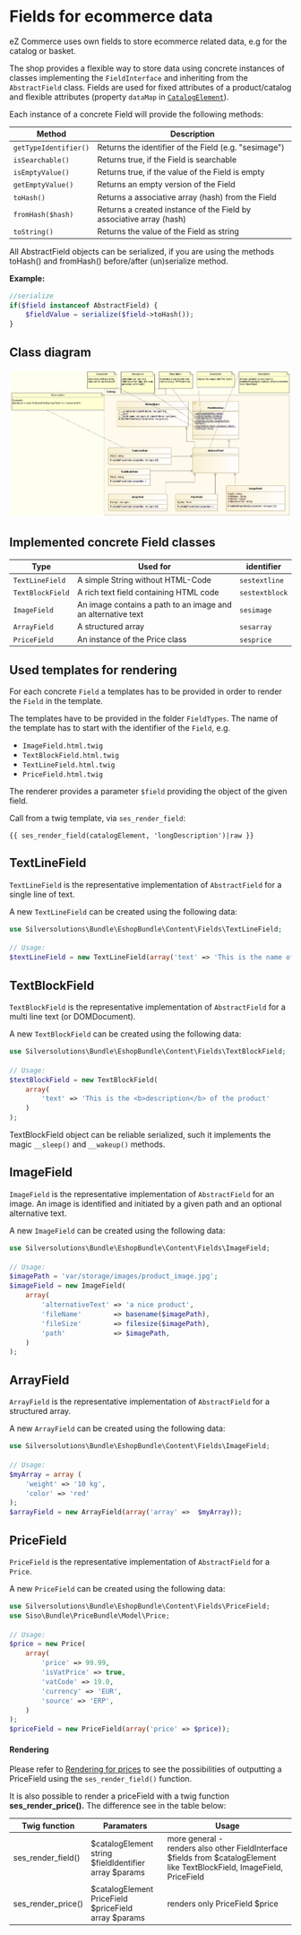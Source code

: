 # Fields for ecommerce data

eZ Commerce uses own fields to store ecommerce related data, e.g for the catalog or basket.

The shop provides a flexible way to store data using concrete instances of classes implementing the `FieldInterface` and inheriting from the `AbstractField` class. Fields are used for fixed attributes of a product/catalog and flexible attributes (property `dataMap` in [`CatalogElement`](../../guide/catalog/catalog_api/product_category_catalogelement.md)).

Each instance of a concrete Field will provide the following methods:

| Method                | Description                                                         |
| --------------------- | ------------------------------------------------------------------- |
| `getTypeIdentifier()` | Returns the identifier of the Field (e.g. "sesimage")               |
| `isSearchable()`      | Returns true, if the Field is searchable                            |
| `isEmptyValue()`      | Returns true, if the value of the Field is empty                    |
| `getEmptyValue()`     | Returns an empty version of the Field                               |
| `toHash()`            | Returns a associative array (hash) from the Field                   |
| `fromHash($hash)`     | Returns a created instance of the Field by associative array (hash) |
| `toString()`          | Returns the value of the Field as string                            |

All AbstractField objects can be serialized, if you are using the methods toHash() and fromHash() before/after (un)serialize method.

**Example:**

``` php
//serialize
if($field instanceof AbstractField) {
    $fieldValue = serialize($field->toHash());
}
```

## Class diagram

![](../img/fields_for_ecommerce_data_1.png)

## Implemented concrete Field classes

| Type             | Used for                                                     | identifier     |
| ---------------- | ------------------------------------------------------------ | -------------- |
| `TextLineField`  | A simple String without HTML-Code                            | `sestextline`  |
| `TextBlockField` | A rich text field containing HTML code                       | `sestextblock` |
| `ImageField`     | An image contains a path to an image and an alternative text | `sesimage`     |
| `ArrayField`     | A structured array                                           | `sesarray`     |
| `PriceField`     | An instance of the Price class                               | `sesprice`     |

## Used templates for rendering

For each concrete `Field` a templates has to be provided in order to render the `Field` in the template. 

The templates have to be provided in the folder `FieldTypes`. The name of the template has to start with the identifier of the `Field`, e.g.

- `ImageField.html.twig`
- `TextBlockField.html.twig`
- `TextLineField.html.twig`
- `PriceField.html.twig`

The renderer provides a parameter `$field` providing the object of the given field.

Call from a twig template, via `ses_render_field`:

``` html+twig
{{ ses_render_field(catalogElement, 'longDescription')|raw }}
```

## TextLineField

`TextLineField` is the representative implementation of `AbstractField` for a single line of text.

A new `TextLineField` can be created using the following data:

``` php
use Silversolutions\Bundle\EshopBundle\Content\Fields\TextLineField;
 
// Usage: 
$textLineField = new TextLineField(array('text' => 'This is the name of the product'));
```

## TextBlockField

`TextBlockField` is the representative implementation of `AbstractField` for a multi line text (or DOMDocument).

A new `TextBlockField` can be created using the following data:

``` php
use Silversolutions\Bundle\EshopBundle\Content\Fields\TextBlockField;

// Usage: 
$textBlockField = new TextBlockField(
    array(
        'text' => 'This is the <b>description</b> of the product'
    )
);
```

TextBlockField object can be <span lang="en">reliable serialized, such it implements the magic `__sleep()` and `__wakeup()` methods.

## ImageField

`ImageField` is the representative implementation of `AbstractField` for an image. An image is identified and initiated by a given path and an optional alternative text.

A new `ImageField` can be created using the following data:

``` php
use Silversolutions\Bundle\EshopBundle\Content\Fields\ImageField;

// Usage:
$imagePath = 'var/storage/images/product_image.jpg';
$imageField = new ImageField(
    array(
        'alternativeText' => 'a nice product',
        'fileName'        => basename($imagePath),
        'fileSize'        => filesize($imagePath),
        'path'            => $imagePath,
    )
);
```

## ArrayField

`ArrayField` is the representative implementation of `AbstractField` for a structured array.

A new `ArrayField` can be created using the following data:

``` php
use Silversolutions\Bundle\EshopBundle\Content\Fields\ImageField;

// Usage:
$myArray = array (
    'weight' => '10 kg',
    'color' => 'red'
);
$arrayField = new ArrayField(array('array' =>  $myArray));
```

## PriceField

`PriceField` is the representative implementation of `AbstractField` for a `Price`.

A new `PriceField` can be created using the following data:

``` php
use Silversolutions\Bundle\EshopBundle\Content\Fields\PriceField;
use Siso\Bundle\PriceBundle\Model\Price;
 
// Usage: 
$price = new Price(
    array(
        'price' => 99.99,
        'isVatPrice' => true,
        'vatCode' => 19.0,
        'currency' => 'EUR',
        'source' => 'ERP',
    )
);
$priceField = new PriceField(array('price' => $price));
```

#### Rendering

Please refer to [Rendering for prices](https://doc.silver-eshop.de/display/EZC14/Rendering+for+prices) to see the possibilities of outputting a PriceField using the `ses_render_field()` function.

It is also possible to render a priceField with a twig function **ses\_render\_price().** The difference see in the table below:

|Twig function|Paramaters|Usage|
|--- |--- |--- |
|ses_render_field()|$catalogElement</br>string $fieldIdentifier</br>array $params|more general -</br>renders also other FieldInterface $fields from $catalogElement</br>like TextBlockField, ImageField, PriceField|
|ses_render_price()|$catalogElement</br>PriceField $priceField</br>array $params|renders only PriceField $price|
